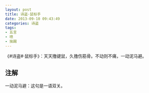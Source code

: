 ```yaml
---
layout: post
title: 诗盗·鼠标手
date: 2013-09-10 09:43:49
categories: 诗盗
tags:
- 五言
- 喷
- 挨踢
---
```

《#诗盗#·鼠标手》：天天撸键鼠，久撸伤筋骨。不动则不痛，一动泥马避。

## 注解
一动泥马避：这句是一语双关。
